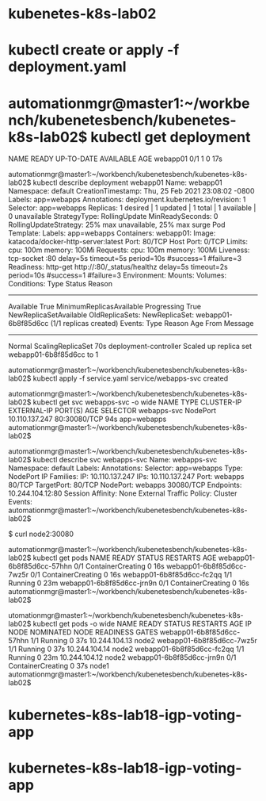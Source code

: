 # kubenetes-k8s-lab02
# kubectl create or apply -f deployment.yaml
# automationmgr@master1:~/workbench/kubenetesbench/kubenetes-k8s-lab02$ kubectl get deployment
NAME       READY   UP-TO-DATE   AVAILABLE   AGE
webapp01   0/1     1            0           17s


automationmgr@master1:~/workbench/kubenetesbench/kubenetes-k8s-lab02$ kubectl describe deployment webapp01
Name:                   webapp01
Namespace:              default
CreationTimestamp:      Thu, 25 Feb 2021 23:08:02 -0800
Labels:                 app=webapps
Annotations:            deployment.kubernetes.io/revision: 1
Selector:               app=webapps
Replicas:               1 desired | 1 updated | 1 total | 1 available | 0 unavailable
StrategyType:           RollingUpdate
MinReadySeconds:        0
RollingUpdateStrategy:  25% max unavailable, 25% max surge
Pod Template:
  Labels:  app=webapps
  Containers:
   webapp01:
    Image:      katacoda/docker-http-server:latest
    Port:       80/TCP
    Host Port:  0/TCP
    Limits:
      cpu:     100m
      memory:  100Mi
    Requests:
      cpu:        100m
      memory:     100Mi
    Liveness:     tcp-socket :80 delay=5s timeout=5s period=10s #success=1 #failure=3
    Readiness:    http-get http://:80/_status/healthz delay=5s timeout=2s period=10s #success=1 #failure=3
    Environment:  <none>
    Mounts:       <none>
  Volumes:        <none>
Conditions:
  Type           Status  Reason
  ----           ------  ------
  Available      True    MinimumReplicasAvailable
  Progressing    True    NewReplicaSetAvailable
OldReplicaSets:  <none>
NewReplicaSet:   webapp01-6b8f85d6cc (1/1 replicas created)
Events:
  Type    Reason             Age   From                   Message
  ----    ------             ----  ----                   -------
  Normal  ScalingReplicaSet  70s   deployment-controller  Scaled up replica set webapp01-6b8f85d6cc to 1


automationmgr@master1:~/workbench/kubenetesbench/kubenetes-k8s-lab02$ kubectl apply -f service.yaml 
service/webapps-svc created

automationmgr@master1:~/workbench/kubenetesbench/kubenetes-k8s-lab02$ kubectl get svc webapps-svc -o wide
NAME          TYPE       CLUSTER-IP       EXTERNAL-IP   PORT(S)        AGE   SELECTOR
webapps-svc   NodePort   10.110.137.247   <none>        80:30080/TCP   94s   app=webapps
automationmgr@master1:~/workbench/kubenetesbench/kubenetes-k8s-lab02$ 


automationmgr@master1:~/workbench/kubenetesbench/kubenetes-k8s-lab02$ kubectl describe svc webapps-svc
Name:                     webapps-svc
Namespace:                default
Labels:                   <none>
Annotations:              <none>
Selector:                 app=webapps
Type:                     NodePort
IP Families:              <none>
IP:                       10.110.137.247
IPs:                      10.110.137.247
Port:                     webapps  80/TCP
TargetPort:               80/TCP
NodePort:                 webapps  30080/TCP
Endpoints:                10.244.104.12:80
Session Affinity:         None
External Traffic Policy:  Cluster
Events:                   <none>
automationmgr@master1:~/workbench/kubenetesbench/kubenetes-k8s-lab02$ 

$ curl node2:30080


automationmgr@master1:~/workbench/kubenetesbench/kubenetes-k8s-lab02$ kubectl get pods
NAME                        READY   STATUS              RESTARTS   AGE
webapp01-6b8f85d6cc-57hhn   0/1     ContainerCreating   0          16s
webapp01-6b8f85d6cc-7wz5r   0/1     ContainerCreating   0          16s
webapp01-6b8f85d6cc-fc2qq   1/1     Running             0          23m
webapp01-6b8f85d6cc-jrn9n   0/1     ContainerCreating   0          16s
automationmgr@master1:~/workbench/kubenetesbench/kubenetes-k8s-lab02$ 


utomationmgr@master1:~/workbench/kubenetesbench/kubenetes-k8s-lab02$ kubectl get pods -o wide
NAME                        READY   STATUS              RESTARTS   AGE   IP              NODE    NOMINATED NODE   READINESS GATES
webapp01-6b8f85d6cc-57hhn   1/1     Running             0          37s   10.244.104.13   node2   <none>           <none>
webapp01-6b8f85d6cc-7wz5r   1/1     Running             0          37s   10.244.104.14   node2   <none>           <none>
webapp01-6b8f85d6cc-fc2qq   1/1     Running             0          23m   10.244.104.12   node2   <none>           <none>
webapp01-6b8f85d6cc-jrn9n   0/1     ContainerCreating   0          37s   <none>          node1   <none>           <none>
automationmgr@master1:~/workbench/kubenetesbench/kubenetes-k8s-lab02$ 
# kubernetes-k8s-lab18-igp-voting-app
# kubernetes-k8s-lab18-igp-voting-app
